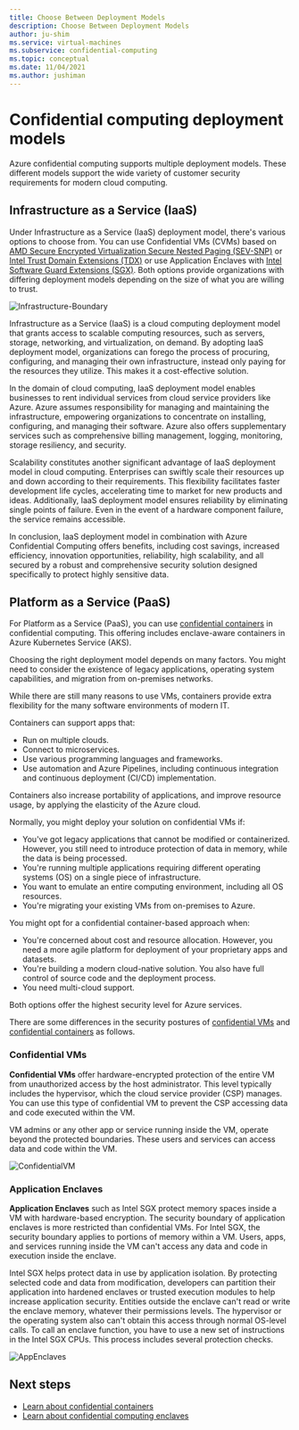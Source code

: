 ```yaml
---
title: Choose Between Deployment Models
description: Choose Between Deployment Models
author: ju-shim
ms.service: virtual-machines
ms.subservice: confidential-computing
ms.topic: conceptual
ms.date: 11/04/2021
ms.author: jushiman
---
```


# Confidential computing deployment models

Azure confidential computing supports multiple deployment models. These different models support the wide variety of customer security requirements for modern cloud computing.

## Infrastructure as a Service (IaaS)

Under Infrastructure as a Service (IaaS) deployment model, there's various options to choose from. You can use Confidential VMs (CVMs) based on [AMD Secure Encrypted Virtualization Secure Nested Paging (SEV-SNP)](confidential-vm-overview.md) or [Intel Trust Domain Extensions (TDX)](tdx-confidential-vm-overview.md) or use Application Enclaves with [Intel Software Guard Extensions (SGX)](confidential-computing-enclaves.md). Both options provide organizations with differing deployment models depending on the size of what you are willing to trust.

![Infrastructure-Boundary](https://github.com/MicrosoftDocs/azure-docs-pr/assets/63871188/e32cfafe-23ca-47c8-91e2-b86431add46d)

Infrastructure as a Service (IaaS) is a cloud computing deployment model that grants access to scalable computing resources, such as servers, storage, networking, and virtualization, on demand. By adopting IaaS deployment model, organizations can forego the process of procuring, configuring, and managing their own infrastructure, instead only paying for the resources they utilize. This makes it a cost-effective solution.

In the domain of cloud computing, IaaS deployment model enables businesses to rent individual services from cloud service providers like Azure. Azure assumes responsibility for managing and maintaining the infrastructure, empowering organizations to concentrate on installing, configuring, and managing their software. Azure also offers supplementary services such as comprehensive billing management, logging, monitoring, storage resiliency, and security.

Scalability constitutes another significant advantage of IaaS deployment model in cloud computing. Enterprises can swiftly scale their resources up and down according to their requirements. This flexibility facilitates faster development life cycles, accelerating time to market for new products and ideas. Additionally, IaaS deployment model ensures reliability by eliminating single points of failure. Even in the event of a hardware component failure, the service remains accessible.

In conclusion, IaaS deployment model in combination with Azure Confidential Computing offers benefits, including cost savings, increased efficiency, innovation opportunities, reliability, high scalability, and all secured by a robust and comprehensive security solution designed specifically to protect highly sensitive data.

## Platform as a Service (PaaS)

For Platform as a Service (PaaS), you can use [confidential containers](confidential-containers.md) in confidential computing. This offering includes enclave-aware containers in Azure Kubernetes Service (AKS).

Choosing the right deployment model depends on many factors. You might need to consider the existence of legacy applications, operating system capabilities, and migration from on-premises networks.

While there are still many reasons to use VMs, containers provide extra flexibility for the many software environments of modern IT. 

Containers can support apps that:

- Run on multiple clouds.
- Connect to microservices.
- Use various programming languages and frameworks.
- Use automation and Azure Pipelines, including continuous integration and continuous deployment (CI/CD) implementation.

Containers also increase portability of applications, and improve resource usage, by applying the elasticity of the Azure cloud.

Normally, you might deploy your solution on confidential VMs if:

- You've got legacy applications that cannot be modified or containerized. However, you still need to introduce protection of data in memory, while the data is being processed.
- You're running multiple applications requiring different operating systems (OS) on a single piece of infrastructure.
- You want to emulate an entire computing environment, including all OS resources.
- You're migrating your existing VMs from on-premises to Azure.

You might opt for a confidential container-based approach when:

- You're concerned about cost and resource allocation. However, you need a more agile platform for deployment of your proprietary apps and datasets.
- You're building a modern cloud-native solution. You also have full control of source code and the deployment process.
- You need multi-cloud support.

Both options offer the highest security level for Azure services. 

There are some differences in the security postures of [confidential VMs](#confidential-vms-on-amd-sev-snp) and [confidential containers](#secure-enclaves-on-intel-sgx) as follows.

### Confidential VMs

**Confidential VMs** offer hardware-encrypted protection of the entire VM from unauthorized access by the host administrator. This level typically includes the hypervisor, which the cloud service provider (CSP) manages. You can use this type of confidential VM to prevent the CSP accessing data and code executed within the VM.

VM admins or any other app or service running inside the VM, operate beyond the protected boundaries. These users and services can access data and code within the VM.

![ConfidentialVM](https://github.com/MicrosoftDocs/azure-docs-pr/assets/63871188/89760138-1157-43a0-9a73-07cc3de1cc36)

### Application Enclaves

**Application Enclaves** such as Intel SGX protect memory spaces inside a VM with hardware-based encryption. The security boundary of application enclaves is more restricted than confidential VMs. For Intel SGX, the security boundary applies to portions of memory within a VM. Users, apps, and services running inside the VM can't access any data and code in execution inside the enclave.

Intel SGX helps protect data in use by application isolation. By protecting selected code and data from modification, developers can partition their application into hardened enclaves or trusted execution modules to help increase application security. Entities outside the enclave can't read or write the enclave memory, whatever their permissions levels. The hypervisor or the operating system also can't obtain this access through normal OS-level calls. To call an enclave function, you have to use a new set of instructions in the Intel SGX CPUs. This process includes several protection checks.

![AppEnclaves](https://github.com/MicrosoftDocs/azure-docs-pr/assets/63871188/788cc0a7-321a-4e3b-bdd6-9e73bc3e1104)

## Next steps

- [Learn about confidential containers](confidential-containers.md)
- [Learn about confidential computing enclaves](confidential-computing-enclaves.md)
